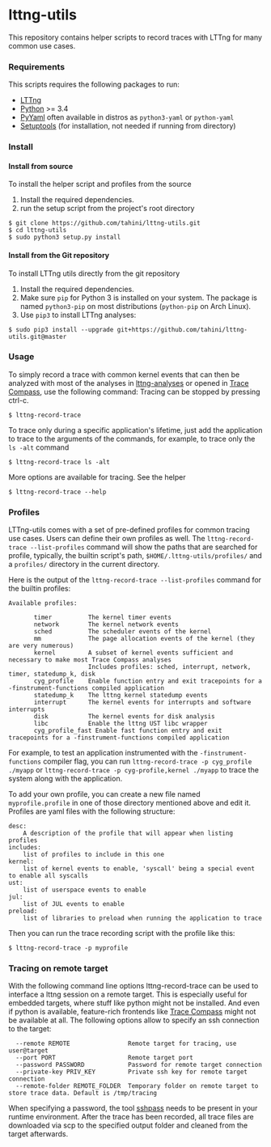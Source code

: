# lttng-utils

This repository contains helper scripts to record traces with LTTng for many common use cases.

### Requirements

This scripts requires the following packages to run:

  * [LTTng](http://lttng.org)
  * [Python](https://www.python.org) >= 3.4
  * [PyYaml](http://pyyaml.org) often available in distros as ``python3-yaml`` or ``python-yaml``
  * [Setuptools](https://pypi.python.org/pypi/setuptools) (for installation, not needed if running from directory)

### Install

#### Install from source

To install the helper script and profiles from the source

1. Install the required dependencies.
2. run the setup script from the project's root directory

```
$ git clone https://github.com/tahini/lttng-utils.git
$ cd lttng-utils
$ sudo python3 setup.py install
```

#### Install from the Git repository

To install LTTng utils directly from the git repository

1. Install the required dependencies.
2. Make sure ``pip`` for Python 3 is installed on your system. The package is named ``python3-pip`` on most distributions
   (``python-pip`` on Arch Linux).
3. Use ``pip3`` to install LTTng analyses:

```
$ sudo pip3 install --upgrade git+https://github.com/tahini/lttng-utils.git@master
```

### Usage

To simply record a trace with common kernel events that can then be analyzed with most of the analyses in [lttng-analyses](https://github.com/lttng/lttng-analyses) or opened in [Trace Compass](http://tracecompass.org), use the following command: Tracing can be stopped by pressing ctrl-c.

```
$ lttng-record-trace
```

To trace only during a specific application's lifetime, just add the application to trace to the arguments of the commands, for example, to trace only the ``ls -alt`` command

```
$ lttng-record-trace ls -alt
```

More options are available for tracing. See the helper

```
$ lttng-record-trace --help
```

### Profiles

LTTng-utils comes with a set of pre-defined profiles for common tracing use cases. Users can define their own profiles as well. The ``lttng-record-trace --list-profiles`` command will show the paths that are searched for profile, typically, the builtin script's path, ``$HOME/.lttng-utils/profiles/`` and a ``profiles/`` directory in the current directory.

Here is the output of the ``lttng-record-trace --list-profiles`` command for the builtin profiles:

```
Available profiles:

       timer          The kernel timer events  
       network        The kernel network events
       sched          The scheduler events of the kernel
       mm             The page allocation events of the kernel (they are very numerous)
       kernel         A subset of kernel events sufficient and necessary to make most Trace Compass analyses
                      Includes profiles: sched, interrupt, network, timer, statedump_k, disk
       cyg_profile    Enable function entry and exit tracepoints for a -finstrument-functions compiled application
       statedump_k    The lttng kernel statedump events
       interrupt      The kernel events for interrupts and software interrupts
       disk           The kernel events for disk analysis
       libc           Enable the lttng UST libc wrapper
       cyg_profile_fast Enable fast function entry and exit tracepoints for a -finstrument-functions compiled application
```

For example, to test an application instrumented with the ``-finstrument-functions`` compiler flag, you can run ``lttng-record-trace -p cyg_profile ./myapp`` or ``lttng-record-trace -p cyg-profile,kernel ./myapp`` to trace the system along with the application.

To add your own profile, you can create a new file named ``myprofile.profile`` in one of those directory mentioned above and edit it. Profiles are yaml files with the following structure:

```
desc:
    A description of the profile that will appear when listing profiles
includes:
    list of profiles to include in this one
kernel:
    list of kernel events to enable, 'syscall' being a special event to enable all syscalls
ust:
    list of userspace events to enable
jul:
    list of JUL events to enable
preload:
    list of libraries to preload when running the application to trace
```

Then you can run the trace recording script with the profile like this:

```
$ lttng-record-trace -p myprofile
```

### Tracing on remote target
With the following command line options lttng-record-trace can be used to interface a lttng session on a remote target.
This is especially useful for embedded targets, where stuff like python might not be installed.
And even if python is available, feature-rich frontends like [Trace Compass](https://eclipse.dev/tracecompass/) might not be available at all.
The following options allow to specify an ssh connection to the target:

```
  --remote REMOTE                Remote target for tracing, use user@target
  --port PORT                    Remote target port
  --password PASSWORD            Password for remote target connection
  --private-key PRIV_KEY         Private ssh key for remote target connection
  --remote-folder REMOTE_FOLDER  Temporary folder on remote target to store trace data. Default is /tmp/tracing
```

When specifying a password, the tool [sshpass](https://linux.die.net/man/1/sshpass) needs to be present in your runtime environment.
After the trace has been recorded, all trace files are downloaded via scp to the specified output folder and cleaned from the target afterwards.
